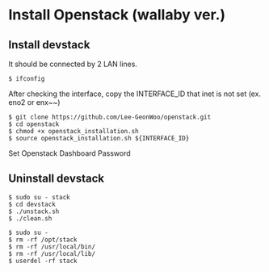 # Install Openstack (wallaby ver.)

## Install devstack
It should be connected by 2 LAN lines.
```
$ ifconfig
```

After checking the interface, copy the INTERFACE_ID that inet is not set (ex. eno2 or enx~~)
```
$ git clone https://github.com/Lee-GeonWoo/openstack.git
$ cd openstack
$ chmod +x openstack_installation.sh
$ source openstack_installation.sh ${INTERFACE_ID}
```

Set Openstack Dashboard Password




## Uninstall devstack
```
$ sudo su - stack
$ cd devstack
$ ./unstack.sh
$ ./clean.sh
```
```
$ sudo su -
$ rm -rf /opt/stack
$ rm -rf /usr/local/bin/
$ rm -rf /usr/local/lib/
$ userdel -rf stack
```

